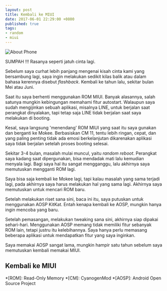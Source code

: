 ```yaml
---
layout: post
title: Kembali ke MIUI
date: 2017-06-01 22:29:00 +0800
published: true
tags:
- random
- miui
---
```

![About Phone](https://i.imgur.com/QEs1yC7.png)

SUMPAH !!! Rasanya seperti jatuh cinta lagi.

<!--more-->

Sebelum saya curhat lebih panjang mengenai kisah cinta kami yang bersambung lagi, saya ingin melakukan sedikit kilas balik atau dalam bahasa kerennya disebut *flashback*. Kembali ke tahun lalu, sekitar bulan Mei atau Juni.

Saat itu saya berhenti menggunakan ROM MIUI. Banyak alasannya, salah satunya mungkin kebingungan memahami fitur autostart. Walaupun saya sudah mengijinkan sebuah aplikasi, misalnya LINE, untuk berjalan saat perangkat dinyalakan, tapi tetap saja LINE tidak berjalan saat saya melakukan di booting.

Kesal, saya langsung 'menendang' ROM MIUI yang saat itu saya gunakan dan berganti ke Mokee. Berbasiskan CM 11, tentu lebih ringan, cepat, dan yang paling penting tidak ada emosi berkelanjutan dikarenakan aplikasi saya tidak berjalan setelah proses booting selesai.

Sekitar 3-4 bulan, masalah mulai muncul, yaitu *random reboot*. Perangkat saya kadang saat dipergunakan, bisa mendadak mati lalu kemudian menyala lagi. Bagi saya hal itu sangat mengganggu, lalu akhirnya saya memutuskan mengganti ROM lagi.

Saya bisa saja kembali ke Mokee lagi, tapi kalau masalah yang sama terjadi lagi, pada akhirnya saya harus melakukan hal yang sama lagi. Akhirnya saya memutuskan untuk mencari ROM baru.

Setelah melakukan riset sana sini, baca ini itu, saya putuskan untuk menggunakan AOSP KitKat. Entah kenapa kembali ke AOSP, mungkin hanya ingin mencoba yang baru.

Setelah pemasangan, melakukan tweaking sana sini, akhirnya siap dipakai sehari-hari. Menggunakan AOSP memang tidak memiliki fitur sebanyak ROM lain, tetapi justru itu kelebihannya. Saya hanya perlu memasang beberapa aplikasi untuk mendapatkan fitur yang saya inginkan.

Saya memakai AOSP sangat lama, mungkin hampir satu tahun sebelum saya memutuskan kembali memakai MIUI.

## Kembali ke MIUI

*[ROM]: Read-Only Memory
*[CM]: CyanogenMod
*[AOSP]: Android Open Source Project